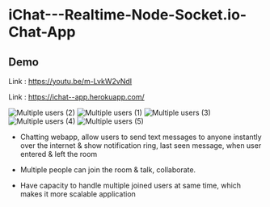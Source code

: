 # iChat---Realtime-Node-Socket.io-Chat-App

Demo
------

Link : https://youtu.be/m-LvkW2vNdI

Link : https://ichat--app.herokuapp.com/

![Multiple users (2)](https://user-images.githubusercontent.com/41515202/95030292-7f135300-06cc-11eb-917f-c6e1e5471817.png)
![Multiple users (1)](https://user-images.githubusercontent.com/41515202/95030293-80448000-06cc-11eb-8aaf-682cb6161390.png)
![Multiple users (3)](https://user-images.githubusercontent.com/41515202/95031230-7f165180-06d2-11eb-9796-38f9d16ff6f3.png)
![Multiple users (4)](https://user-images.githubusercontent.com/41515202/95031234-8178ab80-06d2-11eb-907c-6149ef299646.png)
![Multiple users (5)](https://user-images.githubusercontent.com/41515202/95031235-82114200-06d2-11eb-90e2-dc3add222450.png)


* Chatting webapp, allow users to send text messages to anyone instantly over the internet & show notification ring, last seen message, when user entered & left the room

* Multiple people can join the room & talk, collaborate.

* Have capacity to handle multiple joined users at same time, which makes it more scalable application
